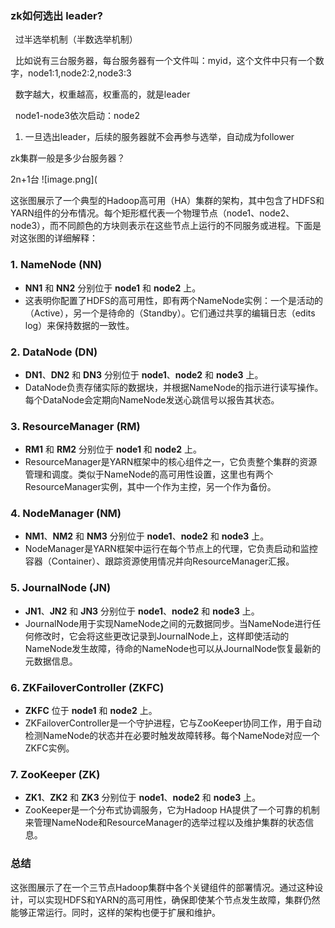 ### zk如何选出 leader?

  过半选举机制（半数选举机制）

  比如说有三台服务器，每台服务器有一个文件叫：myid，这个文件中只有一个数字，node1:1,node2:2,node3:3

  数字越大，权重越高，权重高的，就是leader

  node1-node3依次启动：node2

1. 一旦选出leader，后续的服务器就不会再参与选举，自动成为follower
    

zk集群一般是多少台服务器？

2n+1台
![image.png](




这张图展示了一个典型的Hadoop高可用（HA）集群的架构，其中包含了HDFS和YARN组件的分布情况。每个矩形框代表一个物理节点（node1、node2、node3），而不同颜色的方块则表示在这些节点上运行的不同服务或进程。下面是对这张图的详细解释：

### 1. **NameNode (NN)**
- **NN1** 和 **NN2** 分别位于 **node1** 和 **node2** 上。
- 这表明你配置了HDFS的高可用性，即有两个NameNode实例：一个是活动的（Active），另一个是待命的（Standby）。它们通过共享的编辑日志（edits log）来保持数据的一致性。

### 2. **DataNode (DN)**
- **DN1**、**DN2** 和 **DN3** 分别位于 **node1**、**node2** 和 **node3** 上。
- DataNode负责存储实际的数据块，并根据NameNode的指示进行读写操作。每个DataNode会定期向NameNode发送心跳信号以报告其状态。

### 3. **ResourceManager (RM)**
- **RM1** 和 **RM2** 分别位于 **node1** 和 **node2** 上。
- ResourceManager是YARN框架中的核心组件之一，它负责整个集群的资源管理和调度。类似于NameNode的高可用性设置，这里也有两个ResourceManager实例，其中一个作为主控，另一个作为备份。

### 4. **NodeManager (NM)**
- **NM1**、**NM2** 和 **NM3** 分别位于 **node1**、**node2** 和 **node3** 上。
- NodeManager是YARN框架中运行在每个节点上的代理，它负责启动和监控容器（Container）、跟踪资源使用情况并向ResourceManager汇报。

### 5. **JournalNode (JN)**
- **JN1**、**JN2** 和 **JN3** 分别位于 **node1**、**node2** 和 **node3** 上。
- JournalNode用于实现NameNode之间的元数据同步。当NameNode进行任何修改时，它会将这些更改记录到JournalNode上，这样即使活动的NameNode发生故障，待命的NameNode也可以从JournalNode恢复最新的元数据信息。

### 6. **ZKFailoverController (ZKFC)**
- **ZKFC** 位于 **node1** 和 **node2** 上。
- ZKFailoverController是一个守护进程，它与ZooKeeper协同工作，用于自动检测NameNode的状态并在必要时触发故障转移。每个NameNode对应一个ZKFC实例。

### 7. **ZooKeeper (ZK)**
- **ZK1**、**ZK2** 和 **ZK3** 分别位于 **node1**、**node2** 和 **node3** 上。
- ZooKeeper是一个分布式协调服务，它为Hadoop HA提供了一个可靠的机制来管理NameNode和ResourceManager的选举过程以及维护集群的状态信息。

### 总结
这张图展示了在一个三节点Hadoop集群中各个关键组件的部署情况。通过这种设计，可以实现HDFS和YARN的高可用性，确保即使某个节点发生故障，集群仍然能够正常运行。同时，这样的架构也便于扩展和维护。